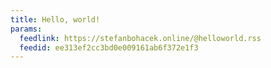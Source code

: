 ```yaml
---
title: Hello, world!
params:
  feedlink: https://stefanbohacek.online/@helloworld.rss
  feedid: ee313ef2cc3bd0e009161ab6f372e1f3
---
```

